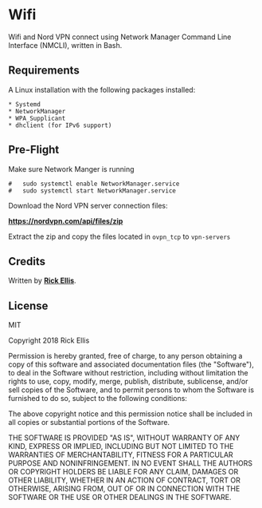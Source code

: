 # Wifi
Wifi and Nord VPN connect using Network Manager Command Line Interface (NMCLI), written in Bash.

## Requirements
A Linux installation with the following packages installed:

    * Systemd
    * NetworkManager
    * WPA_Supplicant
    * dhclient (for IPv6 support)

## Pre-Flight
Make sure Network Manger is running

    #   sudo systemctl enable NetworkManager.service
    #   sudo systemctl start NetworkManager.service

Download the Nord VPN server connection files:

__https://nordvpn.com/api/files/zip__

Extract the zip and copy the files located in `ovpn_tcp` to `vpn-servers`


## Credits

Written by __[Rick Ellis](http://rickellis.com/)__.

## License

MIT

Copyright 2018 Rick Ellis

Permission is hereby granted, free of charge, to any person obtaining a copy of this software and associated documentation files (the "Software"), to deal in the Software without restriction, including without limitation the rights to use, copy, modify, merge, publish, distribute, sublicense, and/or sell copies of the Software, and to permit persons to whom the Software is furnished to do so, subject to the following conditions:

The above copyright notice and this permission notice shall be included in all copies or substantial portions of the Software.

THE SOFTWARE IS PROVIDED "AS IS", WITHOUT WARRANTY OF ANY KIND, EXPRESS OR IMPLIED, INCLUDING BUT NOT LIMITED TO THE WARRANTIES OF MERCHANTABILITY, FITNESS FOR A PARTICULAR PURPOSE AND NONINFRINGEMENT. IN NO EVENT SHALL THE AUTHORS OR COPYRIGHT HOLDERS BE LIABLE FOR ANY CLAIM, DAMAGES OR OTHER LIABILITY, WHETHER IN AN ACTION OF CONTRACT, TORT OR OTHERWISE, ARISING FROM, OUT OF OR IN CONNECTION WITH THE SOFTWARE OR THE USE OR OTHER DEALINGS IN THE SOFTWARE.